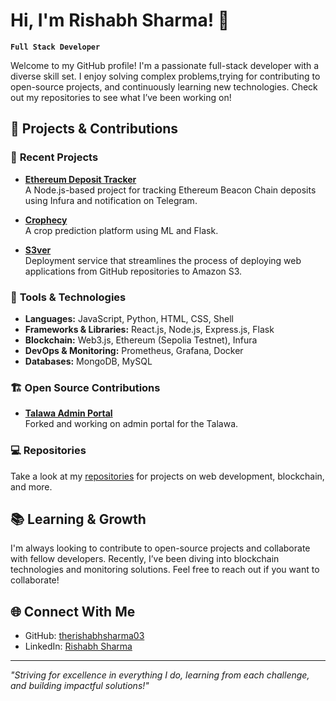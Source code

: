 
# Hi, I'm Rishabh Sharma! 👋

**`Full Stack Developer`**

Welcome to my GitHub profile! I'm a passionate full-stack developer with a diverse skill set. I enjoy solving complex problems,trying for contributing to open-source projects, and continuously learning new technologies. Check out my repositories to see what I’ve been working on!

## 🚀 Projects & Contributions

### 🌱 **Recent Projects**
- **[Ethereum Deposit Tracker](https://github.com/therishabhsharma03/Luganodes-Task-Ethereum-Deposit-Tracker)**  
  A Node.js-based project for tracking Ethereum Beacon Chain deposits using Infura and notification on Telegram.
  
- **[Crophecy](https://github.com/therishabhsharma03/frontend-v1-main)**  
  A crop prediction platform using ML and Flask.

- **[S3ver](https://github.com:therishabhsharma03/S3ver)**  
  Deployment service that streamlines the process of deploying web applications from GitHub repositories to Amazon S3.

### 🔧 **Tools & Technologies**
- **Languages:** JavaScript, Python, HTML, CSS, Shell
- **Frameworks & Libraries:** React.js, Node.js, Express.js, Flask
- **Blockchain:** Web3.js, Ethereum (Sepolia Testnet), Infura
- **DevOps & Monitoring:** Prometheus, Grafana, Docker
- **Databases:** MongoDB, MySQL

### 🏗️ **Open Source Contributions**
- **[Talawa Admin Portal](https://github.com/therishabhsharma03/talawa-admin)**  
  Forked and working on admin portal for the Talawa.

### 💻 **Repositories**
Take a look at my [repositories](https://github.com/therishabhsharma03?tab=repositories) for projects on web development, blockchain, and more.  


## 📚 **Learning & Growth**
I'm always looking to contribute to open-source projects and collaborate with fellow developers. Recently, I’ve been diving into blockchain technologies and monitoring solutions. Feel free to reach out if you want to collaborate!

## 🌐 **Connect With Me**
- GitHub: [therishabhsharma03](https://github.com/therishabhsharma03)
- LinkedIn: [Rishabh Sharma](https://www.linkedin.com/in/rishabhsssharma/)

---

_"Striving for excellence in everything I do, learning from each challenge, and building impactful solutions!"_

